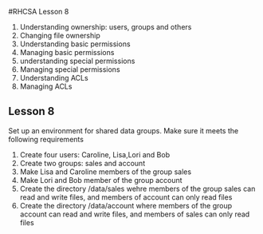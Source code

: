 #RHCSA Lesson 8

1. Understanding ownership: users, groups and others
2. Changing file ownership
3. Understanding basic permissions
4. Managing basic permissions
5. understanding special permissions
6. Managing special permissions
7. Understanding ACLs
8. Managing ACLs


## Lesson 8

Set up an environment for shared data groups. Make sure it meets the following requirements

1. Create four users: Caroline, Lisa,Lori and Bob
2. Create two groups: sales and account
3. Make Lisa and Caroline members of the group sales
4. Make Lori and Bob member of the group account
5. Create the directory /data/sales wehre members of the group sales can read and write files, and members of account can only read files
6. Create the directory /data/account where members of the group account can read and write files, and members of sales can only read files